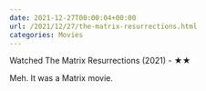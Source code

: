 ```yaml
---
date: 2021-12-27T00:00:04+00:00
url: /2021/12/27/the-matrix-resurrections.html
categories: Movies
---
```

Watched The Matrix Resurrections (2021) - ★★

Meh. It was a Matrix movie.


